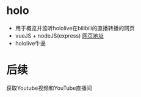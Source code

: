 # holo
* 用于概览并监听hololive在bilibili的直播转播的网页   
* vueJS + nodeJS(express)
[网页地址](http://hololive.kaza.ink )  
* hololive牛逼  
# 后续
获取Youtube视频和YouTube直播间
